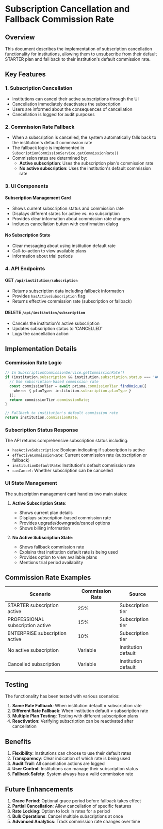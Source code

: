 # Subscription Cancellation and Fallback Commission Rate

## Overview

This document describes the implementation of subscription cancellation functionality for institutions, allowing them to unsubscribe from their default STARTER plan and fall back to their institution's default commission rate.

## Key Features

### 1. Subscription Cancellation
- Institutions can cancel their active subscriptions through the UI
- Cancellation immediately deactivates the subscription
- Users are informed about the consequences of cancellation
- Cancellation is logged for audit purposes

### 2. Commission Rate Fallback
- When a subscription is cancelled, the system automatically falls back to the institution's default commission rate
- The fallback logic is implemented in `SubscriptionCommissionService.getCommissionRate()`
- Commission rates are determined by:
  - **Active subscription**: Uses the subscription plan's commission rate
  - **No active subscription**: Uses the institution's default commission rate

### 3. UI Components

#### Subscription Management Card
- Shows current subscription status and commission rate
- Displays different states for active vs. no subscription
- Provides clear information about commission rate changes
- Includes cancellation button with confirmation dialog

#### No Subscription State
- Clear messaging about using institution default rate
- Call-to-action to view available plans
- Information about trial periods

### 4. API Endpoints

#### GET `/api/institution/subscription`
- Returns subscription data including fallback information
- Provides `hasActiveSubscription` flag
- Returns effective commission rate (subscription or fallback)

#### DELETE `/api/institution/subscription`
- Cancels the institution's active subscription
- Updates subscription status to 'CANCELLED'
- Logs the cancellation action

## Implementation Details

### Commission Rate Logic

```typescript
// In SubscriptionCommissionService.getCommissionRate()
if (institution.subscription && institution.subscription.status === 'ACTIVE') {
  // Use subscription-based commission rate
  const commissionTier = await prisma.commissionTier.findUnique({
    where: { planType: institution.subscription.planType }
  });
  return commissionTier.commissionRate;
}

// Fallback to institution's default commission rate
return institution.commissionRate;
```

### Subscription Status Response

The API returns comprehensive subscription status including:
- `hasActiveSubscription`: Boolean indicating if subscription is active
- `effectiveCommissionRate`: Current commission rate (subscription or fallback)
- `institutionDefaultRate`: Institution's default commission rate
- `canCancel`: Whether subscription can be cancelled

### UI State Management

The subscription management card handles two main states:

1. **Active Subscription State**:
   - Shows current plan details
   - Displays subscription-based commission rate
   - Provides upgrade/downgrade/cancel options
   - Shows billing information

2. **No Active Subscription State**:
   - Shows fallback commission rate
   - Explains that institution default rate is being used
   - Provides option to view available plans
   - Mentions trial period availability

## Commission Rate Examples

| Scenario | Commission Rate | Source |
|----------|----------------|---------|
| STARTER subscription active | 25% | Subscription tier |
| PROFESSIONAL subscription active | 15% | Subscription tier |
| ENTERPRISE subscription active | 10% | Subscription tier |
| No active subscription | Variable | Institution default |
| Cancelled subscription | Variable | Institution default |

## Testing

The functionality has been tested with various scenarios:

1. **Same Rate Fallback**: When institution default = subscription rate
2. **Different Rate Fallback**: When institution default ≠ subscription rate
3. **Multiple Plan Testing**: Testing with different subscription plans
4. **Reactivation**: Verifying subscription can be reactivated after cancellation

## Benefits

1. **Flexibility**: Institutions can choose to use their default rates
2. **Transparency**: Clear indication of which rate is being used
3. **Audit Trail**: All cancellation actions are logged
4. **User Control**: Institutions can manage their subscription status
5. **Fallback Safety**: System always has a valid commission rate

## Future Enhancements

1. **Grace Period**: Optional grace period before fallback takes effect
2. **Partial Cancellation**: Allow cancellation of specific features
3. **Rate Locking**: Option to lock in rates for a period
4. **Bulk Operations**: Cancel multiple subscriptions at once
5. **Advanced Analytics**: Track commission rate changes over time 